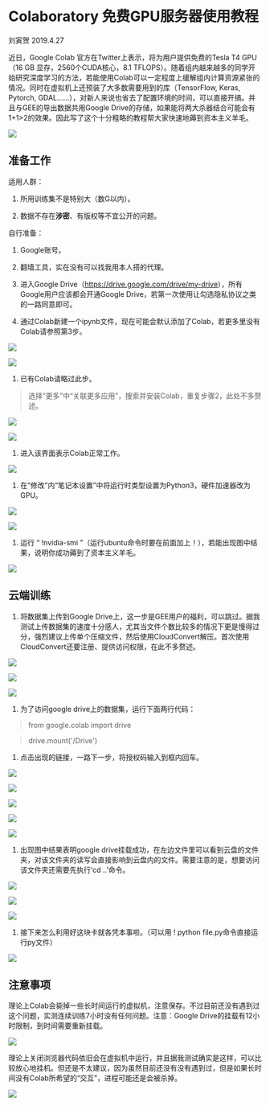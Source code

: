 Colaboratory 免费GPU服务器使用教程
==================================

刘寅贺 2019.4.27

近日，Google Colab 官方在Twitter上表示，将为用户提供免费的Tesla T4 GPU（16 GB
显存，2560个CUDA核心，8.1
TFLOPS）。随着组内越来越多的同学开始研究深度学习的方法，若能使用Colab可以一定程度上缓解组内计算资源紧张的情况。同时在虚拟机上还预装了大多数需要用到的库（TensorFlow,
Keras, Pytorch,
GDAL……），对新人来说也省去了配置环境的时间，可以直接开搞。并且与GEE的导出数据共用Google
Drive的存储，如果能将两大杀器结合可能会有1+1\>2的效果。因此写了这个十分粗略的教程帮大家快速地薅到资本主义羊毛。

![](media/a6f2cb2cefddb20d943cf0a087270552.png)

准备工作
--------

适用人群：

1.  所用训练集不是特别大（数G以内）。

2.  数据不存在**涉密**、有版权等不宜公开的问题。

自行准备：

1.  Google账号。

2.  翻墙工具，实在没有可以找我用本人搭的代理。

3.  进入Google
    Drive（<https://drive.google.com/drive/my-drive>），所有Google用户应该都会开通Google
    Drive，若第一次使用让勾选隐私协议之类的一路同意即可。

4.  通过Colab新建一个ipynb文件，现在可能会默认添加了Colab，若更多里没有Colab请参照第3步。

![](media/e22bec20afd87350fa459fa3b87d9826.png)

![](media/a8dd894f2bb5b87844927d3d91747c91.png)

1.  已有Colab请略过此步。

>   选择“更多”中“关联更多应用”，搜索并安装Colab，重复步骤2，此处不多赘述。

![](media/5f157247d3d1890ad764edb8eea1aeac.png)

![](media/4c7b2bfc05ba2801f11a7b6b4785d6c6.png)

1.  进入该界面表示Colab正常工作。

![](media/4ccac37e52e1e51be514b45f8f271be5.png)

1.  在“修改”内“笔记本设置”中将运行时类型设置为Python3，硬件加速器改为GPU。

![](media/57fa0f9e891f5418b7356c015aaf42ec.png)

![](media/59585186514a0d2379b4a3aee6d86998.png)

1.  运行 “ !nvidia-smi
    ”（运行ubuntu命令时要在前面加上！），若能出现图中结果，说明你成功薅到了资本主义羊毛。

![](media/cd62fc02dcbc637b28bb4f0ccf0b3566.png)

云端训练
--------

1.  将数据集上传到Google
    Drive上，这一步是GEE用户的福利，可以跳过。据我测试上传数据集的速度十分感人，尤其当文件个数比较多的情况下更是慢得过分，强烈建议上传单个压缩文件，然后使用CloudConvert解压。首次使用CloudConvert还要注册、提供访问权限，在此不多赘述。

![](media/d16bdb44d18bcf1b154fb43deec03bbb.png)

![](media/5d4565b855b3385ef0f4aa54c160f5cf.png)

![](media/23c613c762016c8a238b3ac883a70757.png)

1.  为了访问google drive上的数据集，运行下面两行代码：

>   from google.colab import drive

>   drive.mount('/Drive')

1.  点击出现的链接，一路下一步，将授权码输入到框内回车。

![](media/52fc4de14b7b7f1219b0909acee10683.png)

![](media/729c787c38bea838abdbe1f7cc1d4105.png)

![](media/c4b86b34c7349c66469a9070527ea03f.png)

![](media/187fbcf1dfb4fb91587dbc503bbaec0a.png)

![](media/677ab1fe9837f38646b1787386173ba2.png)

1.  出现图中结果表明google
    drive挂载成功，在左边文件里可以看到云盘的文件夹，对该文件夹的读写会直接影响到云盘内的文件。需要注意的是，想要访问该文件夹还需要先执行‘cd
    ..’命令。

![](media/0791304843ecc1f09b16627032bb63b7.png)

![](media/a57cb6a31b24f64d046d67ba7bea85f6.png)

![](media/507e3b2dc089f8a76a2ba0af9971f837.png)

1.  接下来怎么利用好这块卡就各凭本事啦。（可以用 ! python
    file.py命令直接运行py文件）

![](media/449ea3adaebad7b20d7176498e2c5501.png)

注意事项
--------

理论上Colab会毙掉一些长时间运行的虚拟机，注意保存。不过目前还没有遇到过这个问题，实测连续训练7小时没有任何问题。注意：Google
Drive的挂载有12小时限制，到时间需要重新挂载。

![](media/5d26e62d4d24dafbe1baf8f3cd09d305.png)

理论上关闭浏览器代码依旧会在虚拟机中运行，并且据我测试确实是这样，可以比较放心地挂机。但还是不太建议，因为虽然目前还没有没有遇到过，但是如果长时间没有Colab所希望的“交互”，进程可能还是会被杀掉。

![](media/21d3b20869a9e3383e4381ea6b47aa5e.png)
